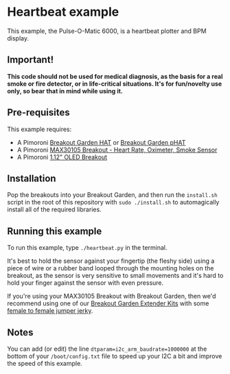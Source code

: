 # Heartbeat example

This example, the Pulse-O-Matic 6000, is a heartbeat plotter and BPM display.

## Important!

**This code should not be used for medical diagnosis, as the basis for a real smoke
or fire detector, or in life-critical situations. It's for fun/novelty use only, 
so bear that in mind while using it.**

## Pre-requisites

This example requires:

- A Pimoroni [Breakout Garden HAT](https://shop.pimoroni.com/products/breakout-garden-hat) or [Breakout Garden pHAT](https://shop.pimoroni.com/products/breakout-garden-phat)
- A Pimoroni [MAX30105 Breakout - Heart Rate, Oximeter, Smoke Sensor](https://shop.pimoroni.com/products/max30105-breakout-heart-rate-oximeter-smoke-sensor)
- A Pimoroni [1.12" OLED Breakout](https://shop.pimoroni.com/products/1-12-oled-breakout)

## Installation

Pop the breakouts into your Breakout Garden, and then run the `install.sh`
script in the root of this repository with `sudo ./install.sh` to automagically
install all of the required libraries.

## Running this example

To run this example, type `./heartbeat.py` in the terminal.

It's best to hold the sensor against your fingertip (the fleshy side)
using a piece of wire or a rubber band looped through the mounting
holes on the breakout, as the sensor is very sensitive to small
movements and it's hard to hold your finger against the sensor with
even pressure.

If you're using your MAX30105 Breakout with Breakout Garden, then
we'd recommend using one of our 
[Breakout Garden Extender Kits](https://shop.pimoroni.com/products/breakout-garden-extender-kit)
with some [female to female jumper jerky](https://shop.pimoroni.com/products/jumper-jerky?variant=348491271).

## Notes

You can add (or edit) the line `dtparam=i2c_arm_baudrate=1000000` at the bottom 
of your `/boot/config.txt` file to speed up your I2C a bit and improve the speed 
of this example.

